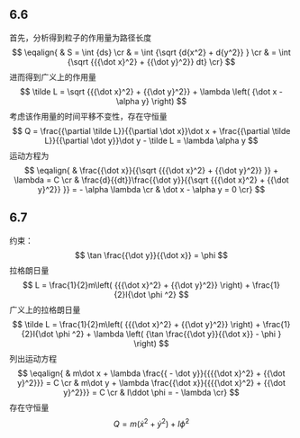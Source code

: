 ## 6.6

首先，分析得到粒子的作用量为路径长度
$$
\eqalign{
  & S = \int {ds}   \cr 
  &  = \int {\sqrt {d{x^2} + d{y^2}} }   \cr 
  &  = \int {\sqrt {{{\dot x}^2} + {{\dot y}^2}} dt}  \cr}
$$
进而得到广义上的作用量
$$
\tilde L = \sqrt {{{\dot x}^2} + {{\dot y}^2}}  + \lambda \left( {\dot x - \alpha y} \right)
$$
考虑该作用量的时间平移不变性，存在守恒量
$$
Q = \frac{{\partial \tilde L}}{{\partial \dot x}}\dot x + \frac{{\partial \tilde L}}{{\partial \dot y}}\dot y - \tilde L = \lambda \alpha y
$$
运动方程为
$$
\eqalign{
  & \frac{{\dot x}}{{\sqrt {{{\dot x}^2} + {{\dot y}^2}} }} + \lambda  = C  \cr 
  & \frac{d}{{dt}}\frac{{\dot y}}{{\sqrt {{{\dot x}^2} + {{\dot y}^2}} }} =  - \alpha \lambda   \cr 
  & \dot x - \alpha y = 0 \cr}
$$




## 6.7

约束：
$$
\tan \frac{{\dot y}}{{\dot x}} = \phi
$$
拉格朗日量
$$
L = \frac{1}{2}m\left( {{{\dot x}^2} + {{\dot y}^2}} \right) + \frac{1}{2}I{\dot \phi ^2}
$$
广义上的拉格朗日量
$$
\tilde L = \frac{1}{2}m\left( {{{\dot x}^2} + {{\dot y}^2}} \right) + \frac{1}{2}I{\dot \phi ^2} + \lambda \left( {\tan \frac{{\dot y}}{{\dot x}} - \phi } \right)
$$
列出运动方程
$$
\eqalign{
  & m\dot x + \lambda \frac{{ - \dot y}}{{{{\dot x}^2} + {{\dot y}^2}}} = C  \cr 
  & m\dot y + \lambda \frac{{\dot x}}{{{{\dot x}^2} + {{\dot y}^2}}} = C  \cr 
  & I\ddot \phi  =  - \lambda  \cr}
$$
存在守恒量
$$
Q = m\left( {{{\dot x}^2} + {{\dot y}^2}} \right) + I{\dot \phi ^2}
$$
